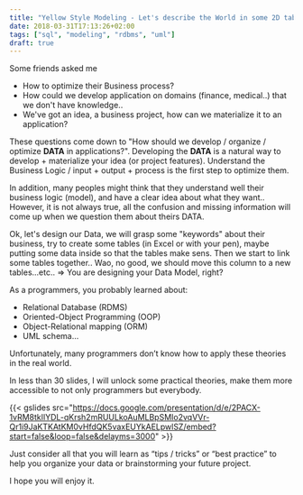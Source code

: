 ```yaml
---
title: "Yellow Style Modeling - Let's describe the World in some 2D tables"
date: 2018-03-31T17:13:26+02:00
tags: ["sql", "modeling", "rdbms", "uml"]
draft: true
---
```

Some friends asked me

* How to optimize their Business process?
* How could we develop application on domains (finance, medical..) that we don't have knowledge..
* We've got an idea, a business project, how can we materialize it to an application?

These questions come down to "How should we develop / organize / optimize **DATA** in applications?". Developing the **DATA** is a natural way to develop + materialize your idea (or project features). Understand the Business Logic / input + output + process is the first step to optimize them.

In addition, many peoples might think that they understand well their business logic (model), and have a clear idea about what they want.. However, it is not always true, all the confusion and missing information will come up when we question them about theirs DATA.

Ok, let's design our Data, we will grasp some "keywords" about their business, try to create some tables (in Excel or with your pen), maybe putting some data inside so that the tables make sens. Then we start to link some tables together.. Wao, no good, we should move this column to a new tables...etc.. => You are designing your Data Model, right?

As a programmers, you probably learned about:

* Relational Database (RDMS)
* Oriented-Object Programming (OOP)
* Object-Relational mapping (ORM)
* UML schema...

Unfortunately, many programmers don’t know how to apply these theories in the real world.

In less than 30 slides, I will unlock some practical theories, make them more accessible to not only programmers but everybody.

{{< gslides src="https://docs.google.com/presentation/d/e/2PACX-1vRM8tkIlYDL-qKrsh2mRUULkoAuMLBpSMIo2vqVVr-Qr1i9JaKTKAtKM0vHfdQK5vaxEUYkAELpwlSZ/embed?start=false&loop=false&delayms=3000" >}}

Just consider all that you will learn as “tips / tricks” or “best practice” to help you organize your data or brainstorming your future project.

I hope you will enjoy it.
